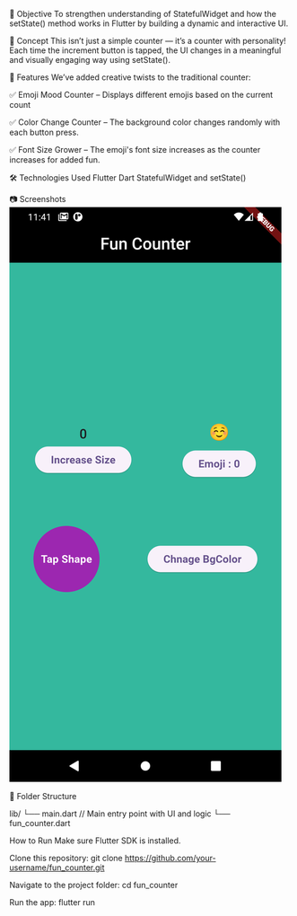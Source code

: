 🚀 Objective
To strengthen understanding of StatefulWidget and how the setState() method works in Flutter by building a dynamic and interactive UI.

🧠 Concept
This isn’t just a simple counter — it’s a counter with personality!
Each time the increment button is tapped, the UI changes in a meaningful and visually engaging way using setState().

🎨 Features
We’ve added creative twists to the traditional counter:

✅ Emoji Mood Counter – Displays different emojis based on the current count

✅ Color Change Counter – The background color changes randomly with each button press.

✅ Font Size Grower – The emoji's font size increases as the counter increases for added fun.

🛠️ Technologies Used
Flutter
Dart
StatefulWidget and setState()

📷 Screenshots
![alt text](Screenshot_1749060699.png)

📁 Folder Structure

lib/
 └── main.dart       // Main entry point with UI and logic
 └── fun_counter.dart   

How to Run
Make sure Flutter SDK is installed.

Clone this repository:
git clone https://github.com/your-username/fun_counter.git

Navigate to the project folder:
cd fun_counter

Run the app:
flutter run





